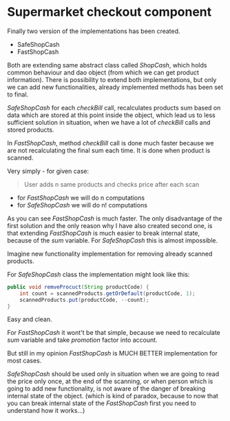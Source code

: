 # Supermarket checkout component
Finally two version of the implementations has been created.
- SafeShopCash
- FastShopCash

Both are extending same abstract class called *ShopCash*, which holds
common behaviour and dao object (from which we can get product information).
There is possibility to extend both implementations, but only we can add
new functionalities, already implemented methods has been set to final.

*SafeShopCash* for each *checkBill* call, recalculates products sum
based on data which are stored at this point inside the object,
which lead us to less sufficient solution in situation, when we have
a lot of *checkBill* calls and stored products.

In *FastShopCash*, method *checkBill* call is done much faster because
we are not recalculating the final sum each time. It is done when product
is scanned.

Very simply - for given case:
> User adds n same products and checks price after each scan

- for *FastShopCash* we will do n computations
- for *SafeShopCash* we will do n! computations

As you can see *FastShopCash* is much faster. The only disadvantage of
the first solution and the only reason why I have also created second one,
is that extending *FastShopCash* is much easier to break internal state,
because of the *sum* variable. For *SafeShopCash* this is almost impossible.

Imagine new functionality implementation for removing already scanned
products.

For *SafeShopCash* class the implementation might look like this:
```java
public void remveProcuct(String productCode) {
    int count = scannedProducts.getOrDefault(productCode, 1);
    scannedProducts.put(productCode, --count);
}
```
Easy and clean.


For *FastShopCash* it wont't be that simple, because we need to recalculate
*sum* variable and take *promotion* factor into account.

But still in my opinion *FastShopCash* is MUCH BETTER implementation for
most cases.


*SafeShopCash* should be used only in situation when we are going to
read the price only once, at the end of the scanning, or when person
which is going to add new functionality, is not aware of the danger of
breaking internal state of the object. (which is kind of paradox, because
to now that you can break internal state of the *FastShopCash* first you
need to understand how it works...)